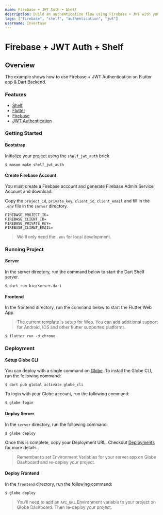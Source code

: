 ```yaml
---
name: Firebase + JWT Auth + Shelf
description: Build an authentication flow using Firebase + JWT with your Backend from a Flutter application.
tags: ["firebase", "shelf", "authentication", "jwt"]
username: Invertase
---
```


# Firebase + JWT Auth + Shelf

## Overview

The example shows how to use Firebase + JWT Authentication on Flutter app & Dart Backend.

### Features

- [Shelf](https://pub.dev/packages/shelf)
- [Flutter](https://flutter.dev)
- [Firebase](https://firebase.google.com/)
- [JWT Authentication](https://jwt.io/introduction)

### Getting Started

#### Bootstrap

Initialize your project using the `shelf_jwt_auth` brick

```shell
$ mason make shelf_jwt_auth
```

#### Create Firebase Account

You must create a Firebase account and generate Firebase Admin Service Account and download.

Copy the `project_id`, `private_key`, `client_id`, `client_email` and fill in the `.env` file in the `server` directory.

```
FIREBASE_PROJECT_ID=
FIREBASE_CLIENT_ID=
FIREBASE_PRIVATE_KEY=
FIREBASE_CLIENT_EMAIL=
```

> We'll only need the `.env` for local development.

### Running Project

#### Server

In the server directory, run the command below to start the Dart Shelf server.

```shell
$ dart run bin/server.dart
```

#### Frontend

In the frontend directory, run the command below to start the Flutter Web App.

> The current template is setup for Web. You can add additional support for Android, IOS and other flutter supported platforms.

```shell
$ flutter run -d chrome
```

### Deployment

#### Setup Globe CLI

You can deploy with a single command on [Globe](https://docs.globe.dev/). To install the Globe CLI, run the following command:

```shell
$ dart pub global activate globe_cli
```

To login with your Globe account, run the following command:

```shell
$ globe login
```

#### Deploy Server

In the `server` directory, run the following command:

```shell
$ globe deploy
```

Once this is complete, copy your Deployment URL. Checkout [Deployments](https://docs.globe.dev/deployments) for more details.

> Remember to set Environment Variables for your server app on Globe Dashboard and re-deploy your project.

#### Deploy Frontend

In the `frontend` directory, run the following command:

```shell
$ globe deploy
```

> You'll need to add an `API_URL` Environment variable to your project on Globe Dashboard. Then re-deploy your project.
